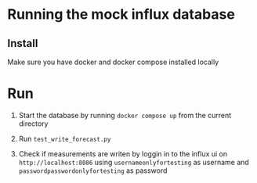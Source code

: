 # Running the mock influx database

## Install
Make sure you have docker and docker compose installed locally

# Run

1. Start the database by running `docker compose up` from the current directory

2. Run `test_write_forecast.py`

3. Check if measurements are writen by loggin in to the influx ui on `http://localhost:8086` using `usernameonlyfortesting` as username and `passwordpasswordonlyfortesting` as password
